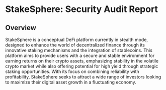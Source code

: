 # StakeSphere: Security Audit Report
## Overview
StakeSphere is a conceptual DeFi platform currently in stealth mode, designed to enhance the world of decentralized finance through its innovative staking mechanisms and the integration of stablecoins. This platform aims to provide users with a secure and stable environment for earning returns on their crypto assets, emphasizing stability in the volatile crypto market while also offering potential for high yield through strategic staking opportunities. With its focus on combining reliability with profitability, StakeSphere seeks to attract a wide range of investors looking to maximize their digital asset growth in a fluctuating economy.
